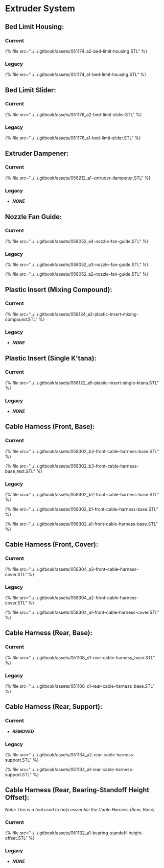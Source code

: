 # Extruder System

## Bed Limit Housing:

### Current

{% file src="../../.gitbook/assets/051174\_a2-bed-limit-housing.STL" %}

### Legacy

{% file src="../../.gitbook/assets/051174\_a1-bed-limit-housing.STL" %}

## Bed Limit Slider:

### Current

{% file src="../../.gitbook/assets/051176\_a2-bed-limit-slider.STL" %}

### Legacy

{% file src="../../.gitbook/assets/051176\_a1-bed-limit-slider.STL" %}

## Extruder Dampener:

### Current

{% file src="../../.gitbook/assets/058212\_a1-extruder-dampener.STL" %}

### Legacy

* _**NONE**_

## Nozzle Fan Guide:

### Current

{% file src="../../.gitbook/assets/058052\_a4-nozzle-fan-guide.STL" %}

### Legacy

{% file src="../../.gitbook/assets/058052\_a3-nozzle-fan-guide.STL" %}

{% file src="../../.gitbook/assets/058052\_a2-nozzle-fan-guide.STL" %}

## Plastic Insert \(Mixing Compound\):

### Current

{% file src="../../.gitbook/assets/058124\_a3-plastic-insert-mixing-compound.STL" %}

### Legacy

* _**NONE**_

## Plastic Insert \(Single K'tana\):

### Current

{% file src="../../.gitbook/assets/058122\_a5-plastic-insert-single-ktana.STL" %}

### Legacy

* _**NONE**_

## Cable Harness \(Front, Base\):

### Current

{% file src="../../.gitbook/assets/058302\_b3-front-cable-harness-base.STL" %}

{% file src="../../.gitbook/assets/058302\_b3-front-cable-harness-base\_text.STL" %}

### Legacy

{% file src="../../.gitbook/assets/058302\_b2-front-cable-harness-base.STL" %}

{% file src="../../.gitbook/assets/058302\_b1-front-cable-harness-base.STL" %}

{% file src="../../.gitbook/assets/058302\_a1-front-cable-harness-base.STL" %}

## Cable Harness \(Front, Cover\):

### Current

{% file src="../../.gitbook/assets/058304\_a3-front-cable-harness-cover.STL" %}

### Legacy

{% file src="../../.gitbook/assets/058304\_a2-front-cable-harness-cover.STL" %}

{% file src="../../.gitbook/assets/058304\_a1-front-cable-harness-cover.STL" %}

## Cable Harness \(Rear, Base\):

### Current

{% file src="../../.gitbook/assets/051108\_d1-rear-cable-harness\_base.STL" %}

### Legacy

{% file src="../../.gitbook/assets/051108\_c1-rear-cable-harness\_base.STL" %}

## Cable Harness \(Rear, Support\):

### Current

* _**REMOVED**_

### Legacy

{% file src="../../.gitbook/assets/051134\_a2-rear-cable-harness-support.STL" %}

{% file src="../../.gitbook/assets/051134\_a1-rear-cable-harness-support.STL" %}

## Cable Harness \(Rear, Bearing-Standoff Height Offset\):

_Note: This is a tool used to help assemble the Cable Harness \(Rear, Base\)._

### Current

{% file src="../../.gitbook/assets/051132\_a1-bearing-standoff-height-offset.STL" %}

### Legacy

* _**NONE**_



